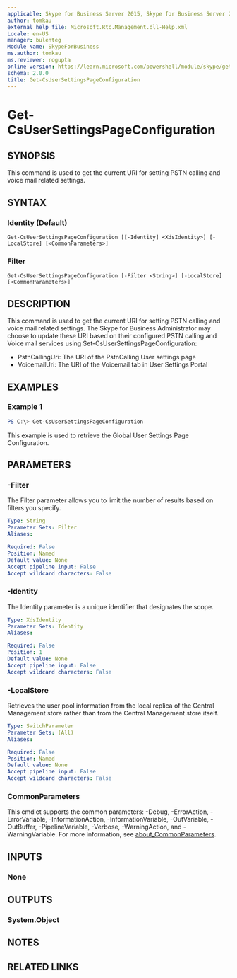 ```yaml
---
applicable: Skype for Business Server 2015, Skype for Business Server 2019
author: tomkau
external help file: Microsoft.Rtc.Management.dll-Help.xml
Locale: en-US
manager: bulenteg
Module Name: SkypeForBusiness
ms.author: tomkau
ms.reviewer: rogupta
online version: https://learn.microsoft.com/powershell/module/skype/get-csusersettingspageconfiguration
schema: 2.0.0
title: Get-CsUserSettingsPageConfiguration
---
```


# Get-CsUserSettingsPageConfiguration

## SYNOPSIS
This command is used to get the current URI for setting PSTN calling and voice mail related settings.

## SYNTAX

### Identity (Default)
```
Get-CsUserSettingsPageConfiguration [[-Identity] <XdsIdentity>] [-LocalStore] [<CommonParameters>]
```

### Filter
```
Get-CsUserSettingsPageConfiguration [-Filter <String>] [-LocalStore] [<CommonParameters>]
```

## DESCRIPTION
This command is used to get the current URI for setting PSTN calling and voice mail related settings. The Skype for Business Administrator may choose to update these URI based on their configured PSTN calling and Voice mail services using Set-CsUserSettingsPageConfiguration:
- PstnCallingUri: The URI of the PstnCalling User settings page
- VoicemailUri: The URI of the Voicemail tab in User Settings Portal


## EXAMPLES

### Example 1
```powershell
PS C:\> Get-CsUserSettingsPageConfiguration
```

This example is used to retrieve the Global User Settings Page Configuration.

## PARAMETERS

### -Filter
The Filter parameter allows you to limit the number of results based on filters you specify.

```yaml
Type: String
Parameter Sets: Filter
Aliases:

Required: False
Position: Named
Default value: None
Accept pipeline input: False
Accept wildcard characters: False
```

### -Identity
The Identity parameter is a unique identifier that designates the scope.

```yaml
Type: XdsIdentity
Parameter Sets: Identity
Aliases:

Required: False
Position: 1
Default value: None
Accept pipeline input: False
Accept wildcard characters: False
```

### -LocalStore
Retrieves the user pool information from the local replica of the Central Management store rather than from the Central Management store itself.

```yaml
Type: SwitchParameter
Parameter Sets: (All)
Aliases:

Required: False
Position: Named
Default value: None
Accept pipeline input: False
Accept wildcard characters: False
```

### CommonParameters
This cmdlet supports the common parameters: -Debug, -ErrorAction, -ErrorVariable, -InformationAction, -InformationVariable, -OutVariable, -OutBuffer, -PipelineVariable, -Verbose, -WarningAction, and -WarningVariable. For more information, see [about_CommonParameters](http://go.microsoft.com/fwlink/?LinkID=113216).

## INPUTS

### None

## OUTPUTS

### System.Object
## NOTES

## RELATED LINKS
